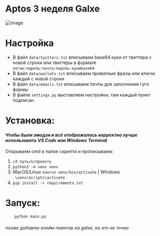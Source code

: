 # Aptos 3 неделя Galxe
![image](https://i.postimg.cc/yY5Rg75V/photo-2024-01-28-14-41-33.jpg)

# Настройка
* В файл `data/twitters.txt` вписываем base64 куки от твиттера с новой строки или твиттеры в формате `логин:пароль:почта:пароль:кукиbase64`
* В файл `data/wallets.txt` вписываем приватные фразы или ключи каждый с новой строки
* В файл `data/emails.txt` вписываем почты для заполнения гугл формы
* В файле `settings.py` выставляем настройки, там каждый пункт подписан

# Установка:
#### *Чтобы были эмодзи и всё отображалось корректно лучше использовать VS Code или Windows Terminal*
Открываем cmd в папке скрипта и прописываем:
1. `cd путь/к/проекту`
2. `python3 -m venv venv`
3. MacOS/Linux `source venv/bin/activate` | Windows `.\venv\Scripts\activate`
4. `pip install -r requirements.txt`

# Запуск:
```
    python main.py
```

###### *позже добавлю клейм поинтов на galxe, но это не точно*
